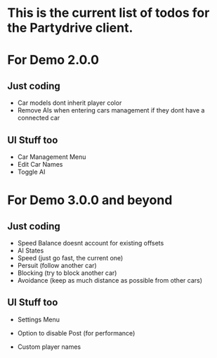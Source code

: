# This is the current list of todos for the Partydrive client.


# For Demo 2.0.0
## Just coding
- Car models dont inherit player color
- Remove AIs when entering cars management if they dont have a connected car

## UI Stuff too

- Car Management Menu
 - Edit Car Names
 - Toggle AI



# For Demo 3.0.0 and beyond

## Just coding
- Speed Balance doesnt account for existing offsets
- AI States
 - Speed (just go fast, the current one)
 - Persuit (follow another car)
 - Blocking (try to block another car)
 - Avoidance (keep as much distance as possible from other cars)

## UI Stuff too
- Settings Menu
 - Option to disable Post (for performance)

- Custom player names